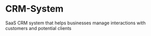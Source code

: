 # CRM-System
SaaS CRM system that helps businesses manage interactions with customers and potential clients
